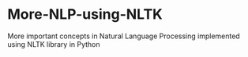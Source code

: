 # More-NLP-using-NLTK
More important concepts in Natural Language Processing implemented using NLTK library in Python
